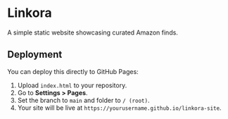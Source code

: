 # Linkora

A simple static website showcasing curated Amazon finds.

## Deployment
You can deploy this directly to GitHub Pages:

1. Upload `index.html` to your repository.
2. Go to **Settings > Pages**.
3. Set the branch to `main` and folder to `/ (root)`.
4. Your site will be live at `https://yourusername.github.io/linkora-site`.
